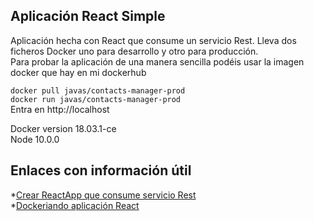 ## Aplicación React Simple
Aplicación hecha con React que consume un servicio Rest. Lleva dos ficheros Docker uno para desarrollo y otro para producción.  
Para probar la aplicación de una manera sencilla podéis usar la imagen docker que hay en mi dockerhub

`docker pull javas/contacts-manager-prod`  
`docker run javas/contacts-manager-prod`  
Entra en http://localhost  

Docker version 18.03.1-ce  
Node 10.0.0

## Enlaces con información útil
*[Crear ReactApp que consume servicio Rest](https://www.andreasreiterer.at/web-development/creating-react-app-create-react-app/)  
*[Dockeriando aplicación React](http://mherman.org/blog/2017/12/07/dockerizing-a-react-app/)  



